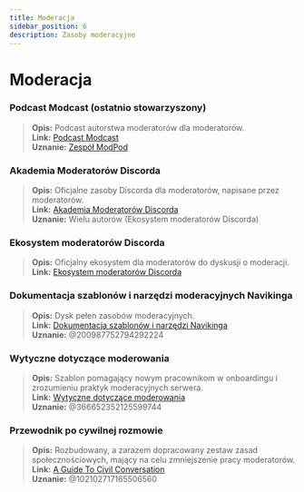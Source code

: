 ```yaml
---
title: Moderacja
sidebar_position: 6
description: Zasoby moderacyjne
---
```


# Moderacja

### **Podcast Modcast** (ostatnio stowarzyszony)
> __Opis:__ Podcast autorstwa moderatorów dla moderatorów.   <br/>
__Link:__ [Podcast Modcast](https://modcast.network/)   <br/>
__Uznanie:__ [Zespół ModPod](https://modcast.network/meet-the-team/) 

### **Akademia Moderatorów Discorda**
> __Opis:__ Oficjalne zasoby Discorda dla moderatorów, napisane przez moderatorów.   <br/>
__Link:__ [Akademia Moderatorów Discorda](https://dis.gd/moderation)   <br/>
__Uznanie:__ Wielu autorów (Ekosystem moderatorów Discorda)

### **Ekosystem moderatorów Discorda** 
> __Opis:__ Oficjalny ekosystem dla moderatorów do dyskusji o moderacji.   <br/>
__Link:__ [Ekosystem moderatorów Discorda](https://discord.com/blog/announcing-the-discord-moderator-academy-exam)

### **Dokumentacja szablonów i narzędzi moderacyjnych Navikinga**
> __Opis:__ Dysk pełen zasobów moderacyjnych.   <br/>
__Link:__ [Dokumentacja szablonów i narzędzi Navikinga](https://drive.google.com/drive/folders/1vqdEEBqqCftZgMTkgqK8sKzxtdMANu4U)   <br/>
__Uznanie:__ @200987752794292224

### **Wytyczne dotyczące moderowania**
> __Opis:__ Szablon pomagający nowym pracownikom w onboardingu i zrozumieniu praktyk moderacyjnych serwera.   <br/>
__Link:__ [Wytyczne dotyczące moderowania](https://staff-guidelines.super.site/)   <br/>
__Uznanie:__ @366652352125599744

### **Przewodnik po cywilnej rozmowie**
> __Opis:__ Rozbudowany, a zarazem dopracowany zestaw zasad społecznościowych, mający na celu zmniejszenie pracy moderatorów.   <br/>
__Link:__ [A Guide To Civil Conversation](https://conversation.guide/)   <br/>
__Uznanie:__ @102102717165506560
